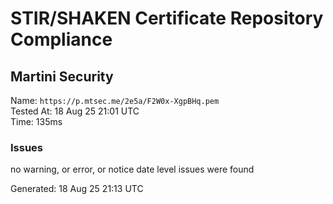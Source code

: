 # STIR/SHAKEN Certificate Repository Compliance

## Martini Security

Name: `https://p.mtsec.me/2e5a/F2W0x-XgpBHq.pem`\
Tested At: 18 Aug 25 21:01 UTC\
Time: 135ms

### Issues

no warning, or error, or notice date level issues were found

Generated: 18 Aug 25 21:13 UTC